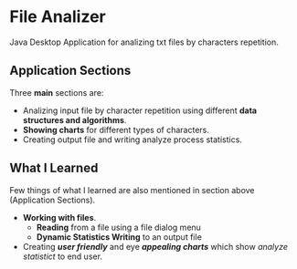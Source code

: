# File Analizer
Java Desktop Application for analizing txt files by characters repetition.

## Application Sections

Three **main** sections are:
  - Analizing input file by character repetition using different **data structures and algorithms**.
  - **Showing charts** for different types of characters.
  - Creating output file and writing analyze process statistics.
  
## What I Learned

Few things of what I learned are also mentioned in section above (Application Sections).

  * **Working with files**.
    - **Reading** from a file using a file dialog menu
    - **Dynamic Statistics Writing** to an output file
  * Creating _**user friendly**_ and eye _**appealing charts**_ which show _analyze statistict_ to end user.
